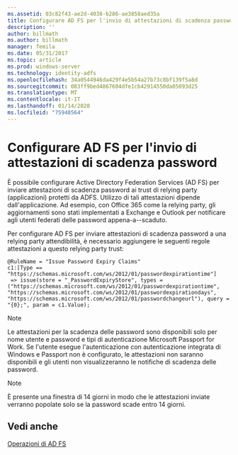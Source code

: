 ```yaml
---
ms.assetid: 03c82f43-ae2d-4038-b286-ae3858aed35a
title: Configurare AD FS per l'invio di attestazioni di scadenza password
description: ''
author: billmath
ms.author: billmath
manager: femila
ms.date: 05/31/2017
ms.topic: article
ms.prod: windows-server
ms.technology: identity-adfs
ms.openlocfilehash: 34a0544946da429f4e5b54a27b73c8bf139f5a8d
ms.sourcegitcommit: 083ff9bed4867604dfe1cb42914550da05093d25
ms.translationtype: MT
ms.contentlocale: it-IT
ms.lasthandoff: 01/14/2020
ms.locfileid: "75948564"
---
```

# <a name="configure-ad-fs-to-send-password-expiry-claims"></a>Configurare AD FS per l'invio di attestazioni di scadenza password


È possibile configurare Active Directory Federation Services (AD FS) per inviare attestazioni di scadenza password ai trust di relying party (applicazioni) protetti da ADFS. Utilizzo di tali attestazioni dipende dall'applicazione. Ad esempio, con Office 365 come la relying party, gli aggiornamenti sono stati implementati a Exchange e Outlook per notificare agli utenti federati delle password appena-a--scaduto.

Per configurare AD FS per inviare attestazioni di scadenza password a una relying party attendibilità, è necessario aggiungere le seguenti regole attestazioni a questo relying party trust:

```
@RuleName = "Issue Password Expiry Claims"
c1:[Type == "https://schemas.microsoft.com/ws/2012/01/passwordexpirationtime"]
 => issue(store = "_PasswordExpiryStore", types = ("https://schemas.microsoft.com/ws/2012/01/passwordexpirationtime", "https://schemas.microsoft.com/ws/2012/01/passwordexpirationdays", "https://schemas.microsoft.com/ws/2012/01/passwordchangeurl"), query = "{0};", param = c1.Value);
```

> [!NOTE]
> Le attestazioni per la scadenza delle password sono disponibili solo per nome utente e password e tipi di autenticazione Microsoft Passport for Work.  Se l'utente esegue l'autenticazione con autenticazione integrata di Windows e Passport non è configurato, le attestazioni non saranno disponibili e gli utenti non visualizzeranno le notifiche di scadenza delle password.

> [!NOTE]
> È presente una finestra di 14 giorni in modo che le attestazioni inviate verranno popolate solo se la password scade entro 14 giorni.

## <a name="see-also"></a>Vedi anche
[Operazioni di AD FS](../../ad-fs/AD-FS-2016-Operations.md)
